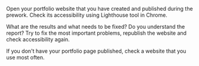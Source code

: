 Open your portfolio website that you have created and published during the prework. Check its accessibility using Lighthouse tool in Chrome.

What are the results and what needs to be fixed? Do you understand the report?
Try to fix the most important problems, republish the website and check accessibility again.

If you don't have your portfolio page published, check a website that you use most often.